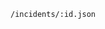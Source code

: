 <!-- usedin: [ _includes/_inlines/unknown/General/cloud66-birdseye] - layout:code post: cloud66-birdseye_get-a-single-incident -->

```
/incidents/:id.json
```
